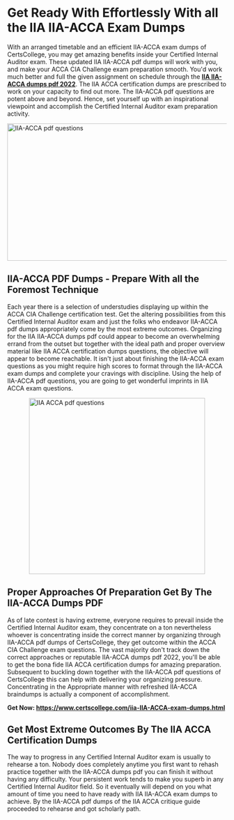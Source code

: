 <h1><strong>Get Ready With Effortlessly With all the IIA IIA-ACCA Exam Dumps&nbsp;</strong></h1>
<p><span style="font-weight: 400;">With an arranged timetable and an efficient  IIA-ACCA exam dumps of CertsCollege, you may get amazing benefits inside your Certified Internal Auditor exam. These updated IIA IIA-ACCA pdf dumps will work with you, and make your ACCA CIA Challenge exam preparation smooth. You'd work much better and full the given assignment on schedule through the <strong><a href="https://www.certscollege.com/iia-IIA-ACCA-exam-dumps.html">IIA IIA-ACCA dumps pdf 2022</a></strong>. The IIA ACCA certification dumps are prescribed to work on your capacity to find out more. The  IIA-ACCA pdf questions are potent above and beyond. Hence, set yourself up with an inspirational viewpoint and accomplish the Certified Internal Auditor exam preparation activity.&nbsp;</span></p>
<p><span style="font-weight: 400;"><img style="display: block; margin-left: auto; margin-right: auto;" src="https://i.ibb.co/CPDK3ps/Yellow-and-Blue-Initiative-Blog-Banner.png" alt="IIA-ACCA pdf questions" width="559" height="315" /></span></p>
<h2><strong>IIA-ACCA PDF Dumps - Prepare With all the Foremost Technique</strong></h2>
<p><span style="font-weight: 400;">Each year there is a selection of understudies displaying up within the ACCA CIA Challenge certification test. Get the altering possibilities from this Certified Internal Auditor exam and just the folks who endeavor IIA-ACCA pdf dumps appropriately come by the most extreme outcomes. Organizing for the IIA IIA-ACCA dumps pdf could appear to become an overwhelming errand from the outset but together with the ideal path and proper overview material like IIA ACCA certification dumps questions, the objective will appear to become reachable. It isn't just about finishing the IIA-ACCA exam questions as you might require high scores to format through the IIA-ACCA exam dumps and complete your cravings with discipline. Using the help of IIA-ACCA pdf questions, you are going to get wonderful imprints in IIA ACCA exam questions.</span></p>
<p><span style="font-weight: 400;"><a href="https://tinyurl.com/y2ww8w3b"><img style="display: block; margin-left: auto; margin-right: auto;" src="https://i.ibb.co/9tMrhdY/Teacher-Appreciation-Invitation.png" alt="IIA ACCA pdf questions " width="404" height="404" /></a></span></p>
<h2><strong>Proper Approaches Of Preparation Get By The IIA-ACCA Dumps PDF</strong></h2>
<p><span style="font-weight: 400;">As of late contest is having extreme, everyone requires to prevail inside the Certified Internal Auditor exam, they concentrate on a ton nevertheless whoever is concentrating inside the correct manner by organizing through IIA-ACCA pdf dumps of CertsCollege, they get outcome within the ACCA CIA Challenge exam questions. The vast majority don't track down the correct approaches or reputable IIA-ACCA dumps pdf 2022, you'll be able to get the bona fide IIA ACCA certification dumps for amazing preparation. Subsequent to buckling down together with the  IIA-ACCA pdf questions of CertsCollege this can help with delivering your organizing pressure. Concentrating in the Appropriate manner with refreshed IIA-ACCA braindumps is actually a component of accomplishment.</span></p>
<p><span style="font-weight: 400;"><strong>Get Now: <a href="https://www.certscollege.com/iia-IIA-ACCA-exam-dumps.html">https://www.certscollege.com/iia-IIA-ACCA-exam-dumps.html</a></strong></span></p>
<h2><strong>Get Most Extreme Outcomes By The IIA ACCA Certification Dumps</strong></h2>
<p><span style="font-weight: 400;">The way to progress in any Certified Internal Auditor exam is usually to rehearse a ton. Nobody does completely anytime you first want to rehash practice together with the IIA-ACCA dumps pdf you can finish it without having any difficulty. Your persistent work tends to make you superb in any Certified Internal Auditor field. So it eventually will depend on you what amount of time you need to have ready with IIA IIA-ACCA exam dumps to achieve. By the IIA-ACCA pdf dumps of the IIA ACCA critique guide proceeded to rehearse and got scholarly path.</span></p>
